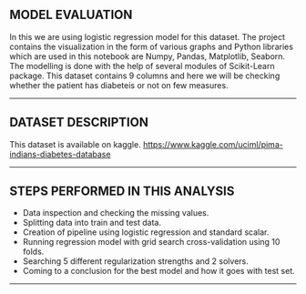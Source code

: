 ## MODEL EVALUATION
In this we are using logistic regression model for this dataset. The project contains the visualization in the form of various graphs and Python libraries which are used in this notebook are Numpy, Pandas, Matplotlib, Seaborn. The modelling is done with the help of several modules of Scikit-Learn package. This dataset contains 9 columns and here we will be checking whether the patient has diabeteis or not on few measures.
_____________________________________________________________________________________________________________________________________________________________________________
## DATASET DESCRIPTION
This dataset is available on kaggle.
https://www.kaggle.com/uciml/pima-indians-diabetes-database
_____________________________________________________________________________________________________________________________________________________________________________
## STEPS PERFORMED IN THIS ANALYSIS
- Data inspection and checking the missing values.
- Splitting data into train and test data.
- Creation of pipeline using logistic regression and standard scalar.
- Running regression model with grid search cross-validation using 10 folds.
- Searching 5 different regularization strengths and 2 solvers.
- Coming to a conclusion for the best model and how it goes with test set.
_____________________________________________________________________________________________________________________________________________________________________________
